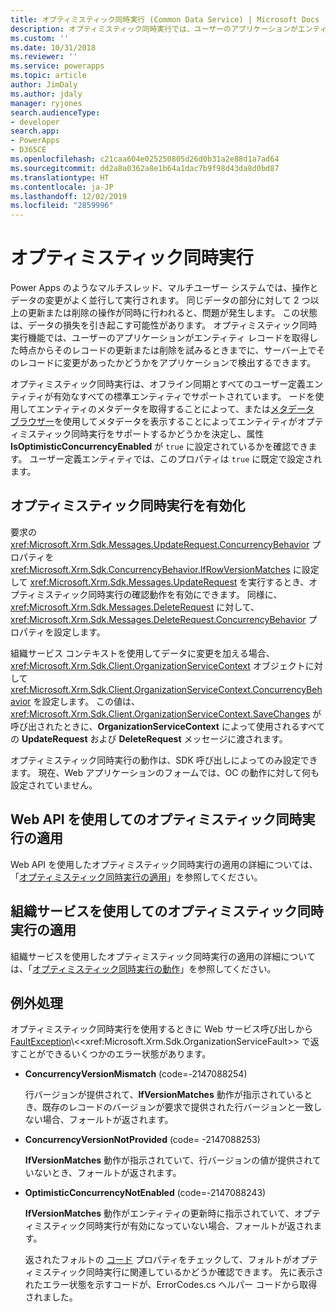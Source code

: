 ```yaml
---
title: オプティミスティック同時実行 (Common Data Service) | Microsoft Docs
description: オプティミスティック同時実行では、ユーザーのアプリケーションがエンティティ レコードを取得した時点からそのレコードの更新または削除を試みるときまでに、サーバー上でそのレコードに変更があったかどうかをアプリケーションで検出する機能が提供されます。
ms.custom: ''
ms.date: 10/31/2018
ms.reviewer: ''
ms.service: powerapps
ms.topic: article
author: JimDaly
ms.author: jdaly
manager: ryjones
search.audienceType:
- developer
search.app:
- PowerApps
- D365CE
ms.openlocfilehash: c21caa604e025250805d26d0b31a2e88d1a7ad64
ms.sourcegitcommit: dd2a8a0362a8e1b64a1dac7b9f98d43da8d0bd87
ms.translationtype: HT
ms.contentlocale: ja-JP
ms.lasthandoff: 12/02/2019
ms.locfileid: "2859996"
---
```

# <a name="optimistic-concurrency"></a>オプティミスティック同時実行

Power Apps のようなマルチスレッド、マルチユーザー システムでは、操作とデータの変更がよく並行して実行されます。 同じデータの部分に対して 2 つ以上の更新または削除の操作が同時に行われると、問題が発生します。 この状態は、データの損失を引き起こす可能性があります。 オプティミスティック同時実行機能では、ユーザーのアプリケーションがエンティティ レコードを取得した時点からそのレコードの更新または削除を試みるときまでに、サーバー上でそのレコードに変更があったかどうかをアプリケーションで検出するできます。  
  
 オプティミスティック同時実行は、オフライン同期とすべてのユーザー定義エンティティが有効なすべての標準エンティティでサポートされています。 ードを使用してエンティティのメタデータを取得することによって、または[メタデータ ブラウザー](browse-your-metadata.md)を使用してメタデータを表示することによってエンティティがオプティミスティック同時実行をサポートするかどうかを決定し、属性 **IsOptimisticConcurrencyEnabled** が  `true` に設定されているかを確認できます。 ユーザー定義エンティティでは、このプロパティは `true` に既定で設定されます。  
  
<a name="bkmk_enable"></a>   
## <a name="enable-optimistic-concurrency"></a>オプティミスティック同時実行を有効化  
 要求の <xref:Microsoft.Xrm.Sdk.Messages.UpdateRequest.ConcurrencyBehavior> プロパティを <xref:Microsoft.Xrm.Sdk.ConcurrencyBehavior.IfRowVersionMatches> に設定して  <xref:Microsoft.Xrm.Sdk.Messages.UpdateRequest> を実行するとき、オプティミスティック同時実行の確認動作を有効にできます。 同様に、<xref:Microsoft.Xrm.Sdk.Messages.DeleteRequest> に対して、<xref:Microsoft.Xrm.Sdk.Messages.DeleteRequest.ConcurrencyBehavior> プロパティを設定します。  
  
 組織サービス コンテキストを使用してデータに変更を加える場合、<xref:Microsoft.Xrm.Sdk.Client.OrganizationServiceContext> オブジェクトに対して <xref:Microsoft.Xrm.Sdk.Client.OrganizationServiceContext.ConcurrencyBehavior> を設定します。 この値は、<xref:Microsoft.Xrm.Sdk.Client.OrganizationServiceContext.SaveChanges> が呼び出されたときに、**OrganizationServiceContext** によって使用されるすべての **UpdateRequest** および **DeleteRequest** メッセージに渡されます。  
  
 オプティミスティック同時実行の動作は、SDK 呼び出しによってのみ設定できます。 現在、Web アプリケーションのフォームでは、OC の動作に対して何も設定されていません。  
  
## <a name="apply-optimistic-concurrency-using-web-api"></a>Web API を使用してのオプティミスティック同時実行の適用

Web API を使用したオプティミスティック同時実行の適用の詳細については、「[オプティミスティック同時実行の適用](webapi/perform-conditional-operations-using-web-api.md##apply-optimistic-concurrency)」を参照してください。


## <a name="apply-optimistic-concurrency-using-organization-service"></a>組織サービスを使用してのオプティミスティック同時実行の適用

組織サービスを使用したオプティミスティック同時実行の適用の詳細については、「[オプティミスティック同時実行の動作](org-service/entity-operations-update-delete.md##optimistic-concurrency-behavior)」を参照してください。
  
<a name="bkmk_handle"></a>   
## <a name="handle-exceptions"></a>例外処理  
 オプティミスティック同時実行を使用するときに Web サービス呼び出しから [FaultException](https://msdn.microsoft.com/library/ms576199\(v=vs.110\).aspx)\<<xref:Microsoft.Xrm.Sdk.OrganizationServiceFault>> で返すことができるいくつかのエラー状態があります。  
  
- **ConcurrencyVersionMismatch** (code=-2147088254)  
  
     行バージョンが提供されて、**IfVersionMatches** 動作が指示されているとき、既存のレコードのバージョンが要求で提供された行バージョンと一致しない場合、フォールトが返されます。  
  
- **ConcurrencyVersionNotProvided** (code= -2147088253)  
  
     **IfVersionMatches** 動作が指示されていて、行バージョンの値が提供されていないとき、フォールトが返されます。  
  
- **OptimisticConcurrencyNotEnabled** (code=-2147088243)  
  
     **IfVersionMatches** 動作がエンティティの更新時に指示されていて、オプティミスティック同時実行が有効になっていない場合、フォールトが返されます。  
  
  返されたフォルトの [コード](https://msdn.microsoft.com/library/system.servicemodel.faultexception.code\(v=vs.110\).aspx) プロパティをチェックして、フォルトがオプティミスティック同時実行に関連しているかどうか確認できます。 先に表示されたエラー状態を示すコードが、ErrorCodes.cs ヘルパー コードから取得されました。  
  
